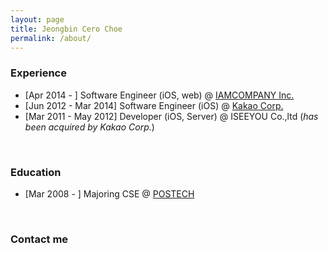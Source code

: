 ```yaml
---
layout: page
title: Jeongbin Cero Choe
permalink: /about/
---
```



### Experience ###
* [Apr 2014 - ] Software Engineer (iOS, web) @ <a href="http://www.iamcompany.net" target="blank">IAMCOMPANY Inc.</a>
* [Jun 2012 - Mar 2014] Software Engineer (iOS) @ <a href="http://www.kakaocorp.com" target="blank">Kakao Corp.</a>
* [Mar 2011 - May 2012] Developer (iOS, Server) @ ISEEYOU Co.,ltd (*has been acquired by Kakao Corp.*)
<br />

### Education ###
* [Mar 2008 - ] Majoring CSE @ <a href="http://www.postech.edu" target="blank">POSTECH</a>
<br />

### Contact me ###
<a href="mailto:me@cero.kr"><i class="svg-icon email"></i></a>
<a href="http://www.facebook.com/jeongbin.choe" target="blank"><i class="svg-icon facebook"></i></a>
<a href="http://www.linkedin.com/in/cerowind" target="blank"><i class="svg-icon linkedin"></i></a>
<br />

